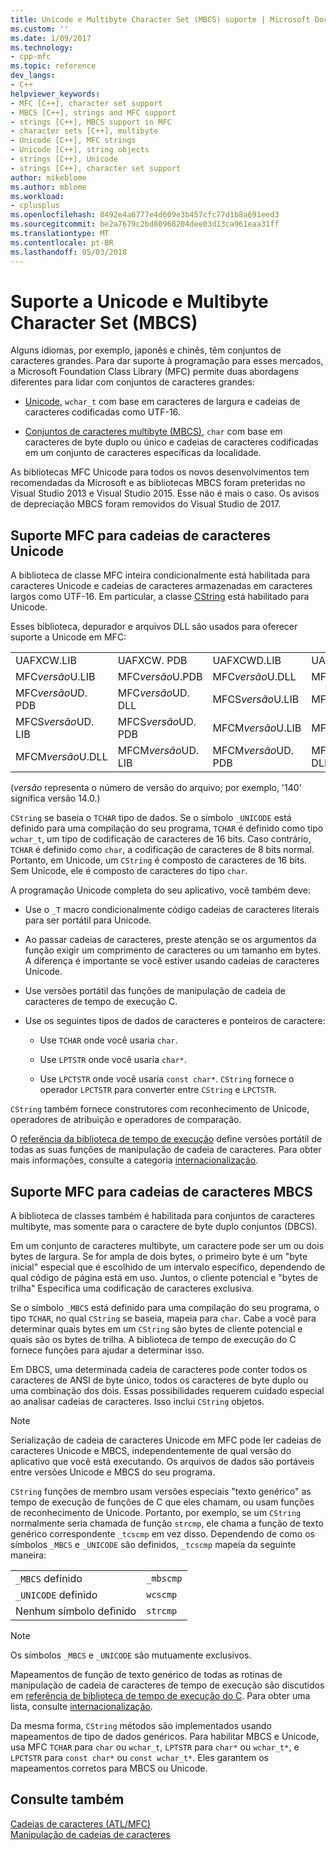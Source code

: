 ```yaml
---
title: Unicode e Multibyte Character Set (MBCS) suporte | Microsoft Docs
ms.custom: ''
ms.date: 1/09/2017
ms.technology:
- cpp-mfc
ms.topic: reference
dev_langs:
- C++
helpviewer_keywords:
- MFC [C++], character set support
- MBCS [C++], strings and MFC support
- strings [C++], MBCS support in MFC
- character sets [C++], multibyte
- Unicode [C++], MFC strings
- Unicode [C++], string objects
- strings [C++], Unicode
- strings [C++], character set support
author: mikeblome
ms.author: mblome
ms.workload:
- cplusplus
ms.openlocfilehash: 8492e4a6777e4d609e3b457cfc77d1b8a691eed3
ms.sourcegitcommit: be2a7679c2bd80968204dee03d13ca961eaa31ff
ms.translationtype: MT
ms.contentlocale: pt-BR
ms.lasthandoff: 05/03/2018
---
```

# <a name="unicode-and-multibyte-character-set-mbcs-support"></a>Suporte a Unicode e Multibyte Character Set (MBCS)

Alguns idiomas, por exemplo, japonês e chinês, têm conjuntos de caracteres grandes. Para dar suporte à programação para esses mercados, a Microsoft Foundation Class Library (MFC) permite duas abordagens diferentes para lidar com conjuntos de caracteres grandes:

- [Unicode](#mfc-support-for-unicode-strings), `wchar_t` com base em caracteres de largura e cadeias de caracteres codificadas como UTF-16.

- [Conjuntos de caracteres multibyte (MBCS)](#mfc-support-for-mbcs-strings), `char` com base em caracteres de byte duplo ou único e cadeias de caracteres codificadas em um conjunto de caracteres específicas da localidade.

As bibliotecas MFC Unicode para todos os novos desenvolvimentos tem recomendadas da Microsoft e as bibliotecas MBCS foram preteridas no Visual Studio 2013 e Visual Studio 2015. Esse não é mais o caso. Os avisos de depreciação MBCS foram removidos do Visual Studio de 2017.

## <a name="mfc-support-for-unicode-strings"></a>Suporte MFC para cadeias de caracteres Unicode

A biblioteca de classe MFC inteira condicionalmente está habilitada para caracteres Unicode e cadeias de caracteres armazenadas em caracteres largos como UTF-16. Em particular, a classe [CString](../atl-mfc-shared/reference/cstringt-class.md) está habilitado para Unicode.

Esses biblioteca, depurador e arquivos DLL são usados para oferecer suporte a Unicode em MFC:

|||||
|-|-|-|-|
|UAFXCW.LIB|UAFXCW. PDB|UAFXCWD.LIB|UAFXCWD. PDB|
|MFC*versão*U.LIB|MFC*versão*U.PDB|MFC*versão*U.DLL|MFC*versão*UD. LIB|
|MFC*versão*UD. PDB|MFC*versão*UD. DLL|MFCS*versão*U.LIB|MFCS*versão*U.PDB|
|MFCS*versão*UD. LIB|MFCS*versão*UD. PDB|MFCM*versão*U.LIB|MFCM*versão*U.PDB|
|MFCM*versão*U.DLL|MFCM*versão*UD. LIB|MFCM*versão*UD. PDB|MFCM*versão*UD. DLL|

(*versão* representa o número de versão do arquivo; por exemplo, '140' significa versão 14.0.)

`CString` se baseia o `TCHAR` tipo de dados. Se o símbolo `_UNICODE` está definido para uma compilação do seu programa, `TCHAR` é definido como tipo `wchar_t`, um tipo de codificação de caracteres de 16 bits. Caso contrário, `TCHAR` é definido como `char`, a codificação de caracteres de 8 bits normal. Portanto, em Unicode, um `CString` é composto de caracteres de 16 bits. Sem Unicode, ele é composto de caracteres do tipo `char`.

A programação Unicode completa do seu aplicativo, você também deve:

- Use o `_T` macro condicionalmente código cadeias de caracteres literais para ser portátil para Unicode.

- Ao passar cadeias de caracteres, preste atenção se os argumentos da função exigir um comprimento de caracteres ou um tamanho em bytes. A diferença é importante se você estiver usando cadeias de caracteres Unicode.

- Use versões portátil das funções de manipulação de cadeia de caracteres de tempo de execução C.

- Use os seguintes tipos de dados de caracteres e ponteiros de caractere:

   - Use `TCHAR` onde você usaria `char`.

   - Use `LPTSTR` onde você usaria `char*`.

   - Use `LPCTSTR` onde você usaria `const char*`. `CString` fornece o operador `LPCTSTR` para converter entre `CString` e `LPCTSTR`.

`CString` também fornece construtores com reconhecimento de Unicode, operadores de atribuição e operadores de comparação.

O [referência da biblioteca de tempo de execução](../c-runtime-library/c-run-time-library-reference.md) define versões portátil de todas as suas funções de manipulação de cadeia de caracteres. Para obter mais informações, consulte a categoria [internacionalização](../c-runtime-library/internationalization.md).

## <a name="mfc-support-for-mbcs-strings"></a>Suporte MFC para cadeias de caracteres MBCS

A biblioteca de classes também é habilitada para conjuntos de caracteres multibyte, mas somente para o caractere de byte duplo conjuntos (DBCS).

Em um conjunto de caracteres multibyte, um caractere pode ser um ou dois bytes de largura. Se for ampla de dois bytes, o primeiro byte é um "byte inicial" especial que é escolhido de um intervalo específico, dependendo de qual código de página está em uso. Juntos, o cliente potencial e "bytes de trilha" Especifica uma codificação de caracteres exclusiva.

Se o símbolo `_MBCS` está definido para uma compilação do seu programa, o tipo `TCHAR`, no qual `CString` se baseia, mapeia para `char`. Cabe a você para determinar quais bytes em um `CString` são bytes de cliente potencial e quais são os bytes de trilha. A biblioteca de tempo de execução do C fornece funções para ajudar a determinar isso.

Em DBCS, uma determinada cadeia de caracteres pode conter todos os caracteres de ANSI de byte único, todos os caracteres de byte duplo ou uma combinação dos dois. Essas possibilidades requerem cuidado especial ao analisar cadeias de caracteres. Isso inclui `CString` objetos.

> [!NOTE]
> Serialização de cadeia de caracteres Unicode em MFC pode ler cadeias de caracteres Unicode e MBCS, independentemente de qual versão do aplicativo que você está executando. Os arquivos de dados são portáveis entre versões Unicode e MBCS do seu programa.

`CString` funções de membro usam versões especiais "texto genérico" as tempo de execução de funções de C que eles chamam, ou usam funções de reconhecimento de Unicode. Portanto, por exemplo, se um `CString` normalmente seria chamada de função `strcmp`, ele chama a função de texto genérico correspondente `_tcscmp` em vez disso. Dependendo de como os símbolos `_MBCS` e `_UNICODE` são definidos, `_tcscmp` mapeia da seguinte maneira:

|||
|-|-|
|`_MBCS` definido|`_mbscmp`|
|`_UNICODE` definido|`wcscmp`|
|Nenhum símbolo definido|`strcmp`|

> [!NOTE]
> Os símbolos `_MBCS` e `_UNICODE` são mutuamente exclusivos.

Mapeamentos de função de texto genérico de todas as rotinas de manipulação de cadeia de caracteres de tempo de execução são discutidos em [referência de biblioteca de tempo de execução do C](../c-runtime-library/c-run-time-library-reference.md). Para obter uma lista, consulte [internacionalização](../c-runtime-library/internationalization.md).

Da mesma forma, `CString` métodos são implementados usando mapeamentos de tipo de dados genéricos. Para habilitar MBCS e Unicode, usa MFC `TCHAR` para `char` ou `wchar_t`, `LPTSTR` para `char*` ou `wchar_t*`, e `LPCTSTR` para `const char*` ou `const wchar_t*`. Eles garantem os mapeamentos corretos para MBCS ou Unicode.

## <a name="see-also"></a>Consulte também

[Cadeias de caracteres (ATL/MFC)](../atl-mfc-shared/strings-atl-mfc.md)  
[Manipulação de cadeias de caracteres](../c-runtime-library/string-manipulation-crt.md)  
